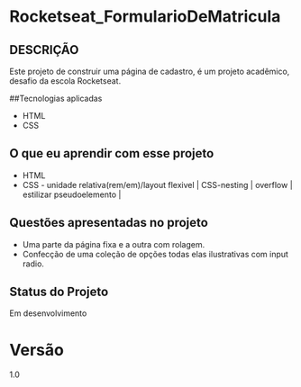 # Rocketseat_FormularioDeMatricula

## DESCRIÇÃO
Este projeto de construir uma página de cadastro, é um projeto acadêmico, desafio da escola Rocketseat.

##Tecnologias aplicadas
* HTML
* CSS

## O que eu aprendir com esse projeto
* HTML
* CSS - unidade relativa(rem/em)/layout flexivel | CSS-nesting | overflow | estilizar pseudoelemento |

## Questões apresentadas no projeto
* Uma parte da página fixa e a outra com rolagem.
* Confecção de uma coleção de opções todas elas ilustrativas com input radio.



## Status do Projeto
Em desenvolvimento


# Versão
1.0
